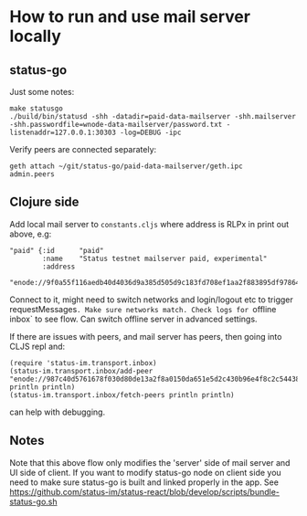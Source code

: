 # How to run and use mail server locally

## status-go

Just some notes:

```
make statusgo
./build/bin/statusd -shh -datadir=paid-data-mailserver -shh.mailserver -shh.passwordfile=wnode-data-mailserver/password.txt -listenaddr=127.0.0.1:30303 -log=DEBUG -ipc
```

Verify peers are connected separately:

```
geth attach ~/git/status-go/paid-data-mailserver/geth.ipc
admin.peers
```

## Clojure side

Add local mail server to `constants.cljs` where address is RLPx in print out above, e.g:

```
"paid" {:id      "paid"
        :name    "Status testnet mailserver paid, experimental"
        :address
        "enode://9f0a55f116aedb40d4036d9a385d505d9c183fd708ef1aa2f883895df97864f758eee911c26c86732ae13a57664a076de2527189f983ee24dda2a4cb5f5db777@127.0.0.1:30303"}
```

Connect to it, might need to switch networks and login/logout etc to trigger
requestMessages`. Make sure networks match. Check logs for `offline inbox` to
see flow. Can switch offline server in advanced settings.

If there are issues with peers, and mail server has peers, then going into CLJS repl and:

```
(require 'status-im.transport.inbox)
(status-im.transport.inbox/add-peer "enode://987c40d5761678f030d80de13a2f8a0150da651e5d2c430b96e4f8c2c544389918c7bd820d2d6a5610afb96dcedf8ebb0b941859a0cdbd7dddbbd13994dcbe52@[::]:30303" println println)
(status-im.transport.inbox/fetch-peers println println)
```

can help with debugging.

## Notes

Note that this above flow only modifies the 'server' side of mail server and UI
side of client. If you want to modify status-go node on client side you need to
make sure status-go is built and linked properly in the app. See
https://github.com/status-im/status-react/blob/develop/scripts/bundle-status-go.sh
